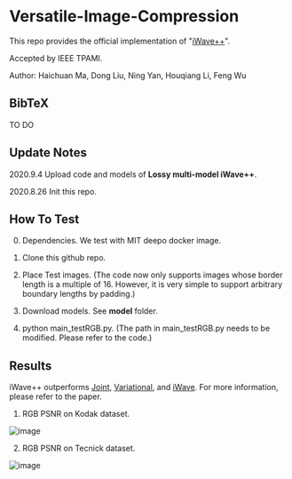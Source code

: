 # Versatile-Image-Compression

This repo provides the official implementation of "[iWave++](https://ieeexplore.ieee.org/document/9204799)".

Accepted by IEEE TPAMI.

Author: Haichuan Ma, Dong Liu, Ning Yan, Houqiang Li, Feng Wu

## **BibTeX**

TO DO

## **Update Notes**

2020.9.4  Upload code and models of **Lossy multi-model iWave++**.

2020.8.26 Init this repo.

## **How To Test**
0. Dependencies. We test with MIT deepo docker image.

1. Clone this github repo.

2. Place Test images. (The code now only supports images whose border length is a multiple of 16. However, it is very simple to support arbitrary boundary lengths by padding.)

3. Download models. See **model** folder.

4. python main_testRGB.py. (The path in main_testRGB.py needs to be modified. Please refer to the code.)


## **Results**

iWave++ outperforms [Joint](http://papers.nips.cc/paper/8275-joint-autoregressive-and-hierarchical-priors-for-learned-image-compression), [Variational](https://arxiv.org/abs/1802.01436), and [iWave](https://ieeexplore.ieee.org/abstract/document/8931632). For more information, please refer to the paper.

1. RGB PSNR on Kodak dataset.

![image](https://github.com/mahaichuan/Versatile-Image-Compression/blob/master/figs/Kodak.PNG)

2. RGB PSNR on Tecnick dataset.

![image](https://github.com/mahaichuan/Versatile-Image-Compression/blob/master/figs/Tecnick.PNG)
